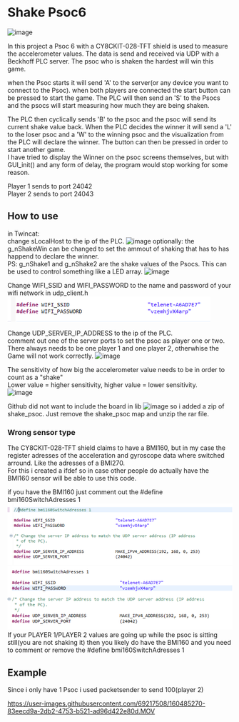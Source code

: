 # Shake Psoc6
![image](https://user-images.githubusercontent.com/69217508/160470654-f1ec0edb-1e0f-4876-9e38-e9c732972518.png)


In this project a Psoc 6 with a CY8CKIT-028-TFT shield is used to measure the accelerometer values. The data is send and received via UDP with a Beckhoff PLC server. The psoc who is shaken the hardest will win this game.

when the Psoc starts it will send 'A' to the server(or any device you want to connect to the Psoc). when both players are connected the start button can be pressed to start the game. The PLC will then send an 'S' to the Psocs and the psocs will start measuring how much they are being shaken.
  
The PLC then cyclically sends 'B' to the psoc and the psoc will send its current shake value back. When the PLC decides the winner it will send a 'L' to the loser psoc and a 'W' to the winning psoc and the visualization from the PLC will declare the winner. The button can then be pressed in order to start another game.  
I have tried to display the Winner on the psoc screens themselves, but with GUI_init() and any form of delay, the program would stop working for some reason.

Player 1 sends to port 24042  
Player 2 sends to port 24043  

## How to use
in Twincat:  
change sLocalHost to the ip of the PLC.
![image](https://user-images.githubusercontent.com/69217508/160467118-beb13334-0497-4a65-b301-0d5519010abd.png)
optionally: the g_nShakeWin can be changed to set the ammout of shaking that has to has happend to declare the winner.  
PS: g_nShake1 and g_nShake2 are the shake values of the Psocs. This can be used to control something like a LED array.
![image](https://user-images.githubusercontent.com/69217508/160470889-831c71f6-1441-43fc-a938-b056ceb429d5.png)

Change WIFI_SSID and WIFI_PASSWORD to the name and password of your wifi network in udp_client.h  
![image](./images/wifi.png)   

Change UDP_SERVER_IP_ADDRESS to the ip of the PLC.  
comment out one of the server ports to set the psoc as player one or two.  
There always needs to be one player 1 and one player 2, otherwhise the Game will not work correctly.
![image](https://user-images.githubusercontent.com/69217508/160469113-a9eb9095-989c-4614-9603-6a9c9bec604f.png) 

The sensitivity of how big the accelerometer value needs to be in order to count as a "shake"  
Lower value = higher sensitivity, higher value = lower sensitivity.  
![image](https://user-images.githubusercontent.com/69217508/160471473-891d55db-cd98-45d6-9dc1-4531be45bd4d.png)

Github did not want to include the board in lib
![image](https://user-images.githubusercontent.com/69217508/161760160-c092408a-39e8-4c59-aed1-770d92dc27fa.png)
so i added a zip of shake_psoc. Just remove the shake_psoc map and unzip the rar file.

### Wrong sensor type
The CY8CKIT-028-TFT shield claims to have a BMI160, but in my case the register adresses of the acceleration and gyroscope data where switched arround. Like the adresses of a BMI270.  
For this i created a ifdef so in case other people do actually have the BMI160 sensor will be able to use this code.   
  
if you have the BMI160 just comment out the #define bmi160SwitchAdresses 1
![image](./images/commented.png)![image](./images/uncommented.png)  
If your PLAYER 1/PLAYER 2 values are going up while the psoc is sitting still(you are not shaking it) then you likely do have the BMI160 and you need to comment or remove the  #define bmi160SwitchAdresses 1
## Example

Since i only have 1 Psoc i used packetsender to send 100(player 2)  


https://user-images.githubusercontent.com/69217508/160485270-83eecd9a-2db2-4753-b521-ad96d422e80d.MOV



